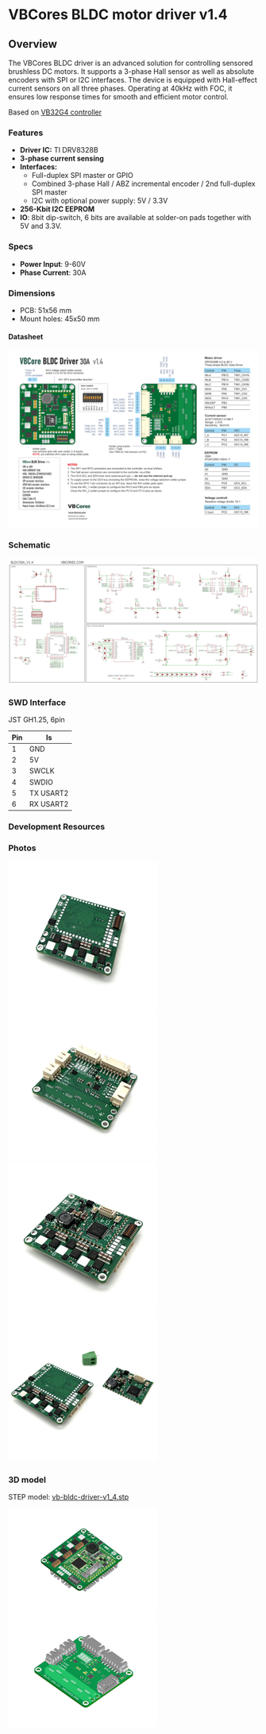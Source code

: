 # VBCores BLDC motor driver v1.4

## Overview
The VBCores BLDC driver is an advanced solution for controlling sensored brushless DC motors. It supports a 3-phase Hall sensor as well as absolute encoders with SPI or I2C interfaces. The device is equipped with Hall-effect current sensors on all three phases. Operating at 40kHz with FOC, it ensures low response times for smooth and efficient motor control.

Based on [VB32G4 controller](https://github.com/VBCores/VBCores_files/tree/main/01-VB-Core32G4) 

### Features
- **Driver IC:** TI DRV8328B 
- **3-phase current sensing**
- **Interfaces:**
	- Full-duplex SPI master or GPIO
	- Combined 3-phase Hall / ABZ incremental encoder / 2nd full-duplex SPI master
	- I2C with optional power supply: 5V / 3.3V
- **256-Kbit I2C EEPROM**
- **IO**: 8bit dip-switch, 6 bits are available at solder-on pads together with 5V and 3.3V.

### Specs
- **Power Input**: 9-60V
- **Phase Current**: 30A
  
### Dimensions
- PCB: 51x56 mm
- Mount holes: 45x50 mm


#### Datasheet
![VBCores BLDC motor driver](VB_BLDC_1_4_scheme_png.png)

### Schematic
![VBCores BLDC motor driver](VB_BLDC_1_4_schematic_png.png)


### SWD Interface

JST GH1.25, 6pin

| Pin      | Is           | 
| -------- | -------------|
| 1        | GND          |
| 2        | 5V           |
| 3        | SWCLK        |
| 4        | SWDIO        |
| 5        | TX USART2    |
| 6        | RX USART2    |

### Development Resources




### Photos
<p float="left">
<img src="vb-bldc-driver-v1_4-1.jpg" width="300">
<img src="vb-bldc-driver-v1_4-2.jpg" width="300">
<img src="vb-bldc-driver-v1_4-3.jpg" width="300">
<img src="vb-bldc-driver-v1_4-4.jpg" width="300">
</p>


### 3D model

STEP model: [vb-bldc-driver-v1_4.stp](vb-bldc-driver-v1_4.stp)
<p float="left">
<img src="vb-bldc-driver-v1_4-render-1.png" width="300">
<img src="vb-bldc-driver-v1_4-render-2.png" width="300">
</p>





